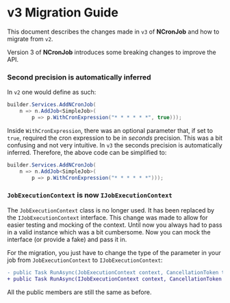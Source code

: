 # v3 Migration Guide

This document describes the changes made in `v3` of **NCronJob** and how to migrate from `v2`.

Version 3 of **NCronJob** introduces some breaking changes to improve the API.

### Second precision is automatically inferred
In `v2` one would define as such:
```csharp
builder.Services.AddNCronJob(
    n => n.AddJob<SimpleJob>(
        p => p.WithCronExpression("* * * * * *", true)));
```

Inside `WithCronExpression`, there was an optional parameter that, if set to `true`, required the cron expression to be in _seconds_ precision. This was a bit confusing and not very intuitive. In `v3` the seconds precision is automatically inferred. Therefore, the above code can be simplified to:

```csharp
builder.Services.AddNCronJob(
    n => n.AddJob<SimpleJob>(
        p => p.WithCronExpression("* * * * * *")));
```

### `JobExecutionContext` is now `IJobExecutionContext`
The `JobExecutionContext` class is no longer used. It has been replaced by the `IJobExecutionContext` interface. This change was made to allow for easier testing and mocking of the context. Until now you always had to pass in a valid instance which was a bit cumbersome. Now you can mock the interface (or provide a fake) and pass it in.

For the migration, you just have to change the type of the parameter in your job from `JobExecutionContext` to `IJobExecutionContext`:

```diff
- public Task RunAsync(JobExecutionContext context, CancellationToken token)
+ public Task RunAsync(IJobExecutionContext context, CancellationToken token)
```

All the public members are still the same as before.
